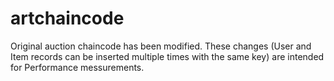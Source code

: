 # artchaincode

Original auction chaincode has been modified.
These changes (User and Item records can be inserted multiple times with the same key) are intended for Performance messurements.
